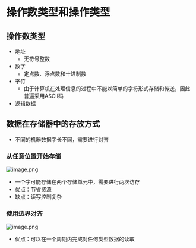 # 操作数类型和操作类型
## 操作数类型
- 地址
	- 无符号整数
- 数字
	- 定点数、浮点数和十进制数
- 字符
	- 由于计算机在处理信息的过程中不能以简单的字符形式存储和传送，因此普遍采用ASCII码
- 逻辑数据

## 数据在存储器中的存放方式
- 不同的机器数据字长不同，需要进行对齐
### 从任意位置开始存储
![image.png](https://jiunian-pic-1310185536.cos.ap-nanjing.myqcloud.com/picgo%2F20230504102848.png)
- 一个字可能存储在两个存储单元中，需要进行两次访存
- 优点：节省资源
- 缺点：读写控制复杂
### 使用边界对齐
![image.png](https://jiunian-pic-1310185536.cos.ap-nanjing.myqcloud.com/picgo%2F20230504103027.png)
- 优点：可以在一个周期内完成对任何类型数据的读取
